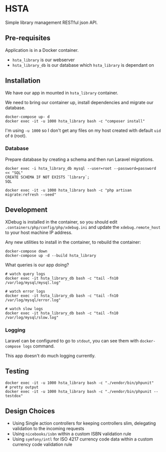 # HSTA

Simple library management RESTful json API.

## Pre-requisites

Application is in a Docker container.

* `hsta_library` is our webserver
* `hsta_library_db` is our database which `hsta_library` is dependant on

## Installation

We have our app in mounted in `hsta_library` container.

We need to bring our container up, install dependencies and migrate our database.

```
docker-compose up- d
docker exec -it -u 1000 hsta_library bash -c "composer install"
```

I'm using `-u 1000` so I don't get any files on my host created with default `uid` of `0` (root).

### Database

Prepare database by creating a schema and then run Laravel migrations.

```
docker exec -i hsta_library_db mysql --user=root --password=password << "SQL"
CREATE SCHEMA IF NOT EXISTS `library`;
SQL

docker exec -it -u 1000 hsta_library bash -c "php artisan migrate:refresh --seed"
```

## Development

XDebug is installed in the container, so you should edit `.containers/php/config/php/xdebug.ini` and update the `xdebug.remote_host` to your host machine IP address.

Any new utilities to install in the container, to rebuild the container:

```
docker-compose down
docker-compose up -d --build hsta_library
```

What queries is our app doing?

```
# watch query logs
docker exec -it hsta_library_db bash -c "tail -fn10 /var/log/mysql/mysql.log"

# watch error logs
docker exec -it hsta_library_db bash -c "tail -fn10 /var/log/mysql/error.log"

# watch slow logs
docker exec -it hsta_library_db bash -c "tail -fn10 /var/log/mysql/slow.log"
```

### Logging

Laravel can be configured to go to `stdout`, you can see them with `docker-compose logs` command.

This app doesn't do much logging currently.

## Testing

```
docker exec -it -u 1000 hsta_library bash -c "./vendor/bin/phpunit"
# pretty output
docker exec -it -u 1000 hsta_library bash -c "./vendor/bin/phpunit --testdox"
```

## Design Choices

* Using Single action controllers for keeping controllers slim, delegating validation to the incoming requests
* Using `nicebooks/isbn` within a custom ISBN validation rule
* Using `symfony/intl` for ISO 4217 currency code data within a custom currency code validation rule
